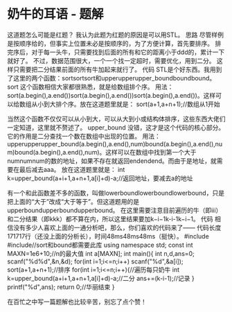 # 奶牛的耳语 - 题解

这道题怎么可能是红题？
我认为此题为红题的原因是可以用STL。
思路
尽管样例是按顺序给的，但事实上位置未必是按顺序的，为了方便计算，首先要排序。
排完序后，对于每一头牛，只需要找到后面的所有和它的距离小于ddd的，累计一下就好了。
不过，数据范围很大，一个一个找一定超时，需要优化，用到二分。
这样只需要把二分结果前面的所有牛加起来就行了。
代码
STL是个好东西。我用到了这里的两个函数：sortsortsort和upperupperupper_boundboundbound。
sort
这个函数相信大家都很熟悉，就是给数组排个序。
用法：sort(a.begin(),a.end())sort(a.begin(),a.end())sort(a.begin(),a.end())。这样可以给数组从小到大排个序。放在这道题里就是：
sort(a+1,a+n+1);//数组从1开始

当然这个函数不仅仅可以从小到大，可以从大到小或结构体排序，这些东西大佬们一定知道，这里就不赘述了。
upper_bound
没错，这才是这个代码的核心部分。它的作用是二分查找一个数在数组中出现的位置。
用法：upperupperupper_bound(a.begin(),a.end(),num)bound(a.begin(),a.end(),num)bound(a.begin(),a.end(),num)。这样可以在数组中找到第一个大于numnumnum的数的地址，如果不存在就返回endendend。而由于是地址，就需要在最后减去aaa。
放在这道题里就是：
int k=upper_bound(a+i+1,a+n+1,a[i]+d)-a;//返回地址，要减去a的地址

有一个和此函数差不多的函数，叫做lowerboundlowerboundlowerbound，只是把上面的“大于”改成“大于等于”。但这道题用的是upperboundupperboundupperbound。
在这里需要注意目前遍历的牛（即iii）和二分结果（即kkk）都不算在内，所以这里结果要加k−i−1k-i-1k−i−1。
代码
相信没有多少人喜欢上面的一通分析吧，那么，你们喜欢的代码来了——
代码长度171717行（还没上面的分析长），时间48ms48ms48ms（挺快）。
#include<cstdio>
#include<algorithm>//sort和bound都需要此库
using namespace std;
const int MAXN=1e6+10;//n的最大值
int a[MAXN];
int main(){
	int n,d,ans=0;
	scanf("%d%d",&n,&d);
	for(int i=1;i<=n;i++) scanf("%d",&a[i]);
	sort(a+1,a+n+1);//排序
	for(int i=1;i<=n;i++){//遍历每只奶牛
		int k=upper_bound(a+i+1,a+n+1,a[i]+d)-a;//二分
		ans+=(k-i-1);//记录
	}
	printf("%d",ans);
	return 0;//华丽结束
}

在百忙之中写一篇题解也比较辛苦，别忘了点个赞！
 
